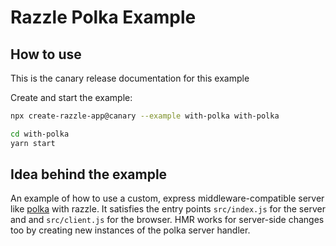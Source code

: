 # Razzle Polka Example

## How to use

<!-- START install generated instructions please keep comment here to allow auto update -->
<!-- DON'T EDIT THIS SECTION, INSTEAD RE-RUN yarn update-examples TO UPDATE -->
This is the canary release documentation for this example

Create and start the example:

```bash
npx create-razzle-app@canary --example with-polka with-polka

cd with-polka
yarn start
```
<!-- END install generated instructions please keep comment here to allow auto update -->

## Idea behind the example

An example of how to use a custom, express middleware-compatible server like [polka](https://github.com/lukeed/polka) with razzle. It satisfies the entry points
`src/index.js` for the server and and `src/client.js` for the browser. HMR works for server-side changes too by creating new instances of the polka server handler.
